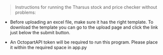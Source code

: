 > Instructions for running the Tharsus stock and price checker without problems:

 - Before uploading an excel file, make sure it has the right template. To download the template you can go to the upload page and click the link just below the submit button. 

 - An OctopartAPI token will be required to run this program. Please place it within the required space in app.py
